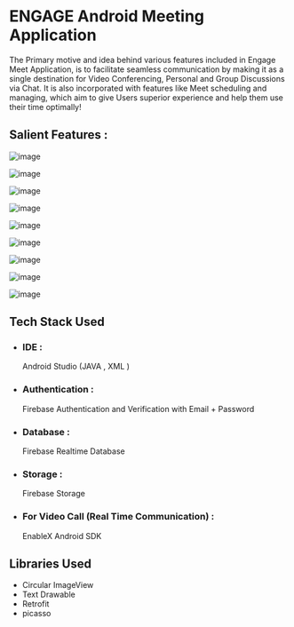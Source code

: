 <h1> ENGAGE Android Meeting Application </h1>

The Primary motive and idea behind various features included in Engage Meet Application, is to facilitate seamless communication  by making it as a single destination for Video Conferencing, Personal and Group Discussions via Chat.
It is also incorporated with features like Meet scheduling and managing, which aim to give Users superior experience and help them use their time optimally!

<h2> Salient Features : </h2>

![image](https://user-images.githubusercontent.com/58601804/125182367-1f357400-e22b-11eb-86c7-3fc89ea8cbaf.png)

![image](https://user-images.githubusercontent.com/58601804/125182384-3f653300-e22b-11eb-8bfc-64591c244f76.png)

![image](https://user-images.githubusercontent.com/58601804/125182390-4c822200-e22b-11eb-82e6-8afb7f1605fb.png)

![image](https://user-images.githubusercontent.com/58601804/125182397-5a37a780-e22b-11eb-961a-08d79b9071f7.png)

![image](https://user-images.githubusercontent.com/58601804/125182405-67ed2d00-e22b-11eb-85d2-5e34db2b058b.png)

![image](https://user-images.githubusercontent.com/58601804/125182411-750a1c00-e22b-11eb-9cab-e24d17c6042c.png)

![image](https://user-images.githubusercontent.com/58601804/125182416-83583800-e22b-11eb-8d65-877cde2aa5ca.png)

![image](https://user-images.githubusercontent.com/58601804/125182419-8eab6380-e22b-11eb-9c71-567601490ec7.png)

![image](https://user-images.githubusercontent.com/58601804/125182430-9c60e900-e22b-11eb-80ab-9f1078d85d0a.png)

<h2> Tech Stack Used </h2>

 * <h3>IDE : </h3> Android Studio (JAVA , XML )
 * <h3>Authentication : </h3> Firebase Authentication and Verification with Email + Password
 * <h3>Database : </h3> Firebase Realtime Database
 * <h3>Storage : </h3> Firebase Storage
 * <h3>For Video Call (Real Time Communication) : </h3> EnableX Android SDK

<h2> Libraries Used </h2>

* Circular ImageView
* Text Drawable
* Retrofit
* picasso

